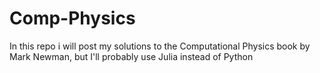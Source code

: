 # Comp-Physics
In this repo i will post my solutions to the Computational Physics book by Mark Newman, but I'll probably use Julia instead of Python
